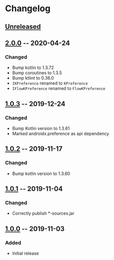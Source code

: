# Changelog

## [Unreleased]

## [2.0.0] -- 2020-04-24

### Changed

* Bump kotlin to 1.3.72
* Bump coroutines to 1.3.5
* Bump ktlint to 0.36.0
* `IKPreference` renamed to `KPreference`
* `IFlowKPreference` renamed to `FlowKPreference`

## [1.0.3] -- 2019-12-24

### Changed

* Bump Kotlin version to 1.3.61
* Marked androidx.preference as api dependency

## [1.0.2] -- 2019-11-17

### Changed

* Bump kotlin version to 1.3.60

## [1.0.1] -- 2019-11-04

### Changed

* Correctly publish *-sources.jar

## [1.0.0] -- 2019-11-03

### Added

* Initial release

[Unreleased]: https://github.com/sphrak/Either/compare/2.0.0...HEAD
[2.0.0]: https://github.com/sphrak/Either/compare/1.0.3...2.0.0
[1.0.3]: https://github.com/sphrak/Either/compare/1.0.2...1.0.3
[1.0.2]: https://github.com/sphrak/Either/compare/1.0.1...1.0.2
[1.0.1]: https://github.com/sphrak/Either/compare/1.0.0...1.0.1
[1.0.0]: https://github.com/sphrak/Either/releases/tag/1.0.0